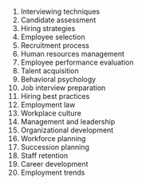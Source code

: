 1. Interviewing techniques
2. Candidate assessment
3. Hiring strategies
4. Employee selection
5. Recruitment process
6. Human resources management
7. Employee performance evaluation
8. Talent acquisition
9. Behavioral psychology
10. Job interview preparation
11. Hiring best practices
12. Employment law
13. Workplace culture
14. Management and leadership
15. Organizational development
16. Workforce planning
17. Succession planning
18. Staff retention
19. Career development
20. Employment trends
